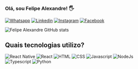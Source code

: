 ### Olá, sou Felipe Alexandre! 🖐️

[![Whatsapp](https://img.shields.io/badge/WhatsApp-25D366?style=for-the-badge&logo=whatsapp&logoColor=white)](https://wa.me/5511991977204)
[![Linkedin](https://img.shields.io/badge/LinkedIn-0077B5?style=for-the-badge&logo=linkedin&logoColor=white)](https://www.linkedin.com/in/felipe-alexandre-b7a99580/)
[![Instagram](https://img.shields.io/badge/Instagram-E4405F?style=for-the-badge&logo=instagram&logoColor=white)](https://www.instagram.com/fealexandre95/)
[![Facebook](https://img.shields.io/badge/Facebook-1877F2?style=for-the-badge&logo=facebook&logoColor=white)](https://www.facebook.com/felipe.alexandre.3348)

![Felipe Alexandre GitHub stats](https://github-readme-stats.vercel.app/api?username=fealex95&count_private=true&show_icons=true&theme=react)

## Quais tecnologias utilizo?

![React Native](https://img.shields.io/badge/React_Native-20232A?style=for-the-badge&logo=react&logoColor=61DAFB)
![React](https://img.shields.io/badge/React-20232A?style=for-the-badge&logo=react&logoColor=61DAFB)
![HTML](https://img.shields.io/badge/HTML5-E34F26?style=for-the-badge&logo=html5&logoColor=white)
![CSS](https://img.shields.io/badge/CSS3-1572B6?style=for-the-badge&logo=css3&logoColor=white)
![Javascript](https://img.shields.io/badge/JavaScript-323330?style=for-the-badge&logo=javascript&logoColor=F7DF1E)
![NodeJs](https://img.shields.io/badge/Node.js-43853D?style=for-the-badge&logo=node.js&logoColor=white)
![Typescript](https://img.shields.io/badge/TypeScript-007ACC?style=for-the-badge&logo=typescript&logoColor=white)
![Python](https://img.shields.io/badge/Python-14354C?style=for-the-badge&logo=python&logoColor=white)
